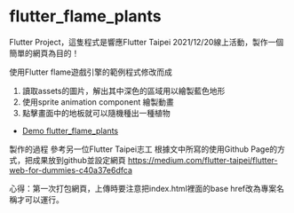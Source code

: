 # flutter_flame_plants

Flutter Project，這隻程式是響應Flutter Taipei 2021/12/20線上活動，製作一個簡單的網頁為目的！


使用Flutter flame遊戲引擎的範例程式修改而成
1. 讀取assets的圖片，解出其中深色的區域用以繪製藍色地形
2. 使用sprite animation component 繪製動畫
3. 點擊畫面中的地板就可以隨機種出一種植物


- [Demo flutter_flame_plants](https://ignacio1110.github.io/flutter_flame_plants/)


製作的過程 參考另一位Flutter Taipei志工 
根據文中所寫的使用Github Page的方式，把成果放到github並設定網頁 https://medium.com/flutter-taipei/flutter-web-for-dummies-c40a37e6dfca

心得：第一次打包網頁，上傳時要注意把index.html裡面的base href改為專案名稱才可以運行。

